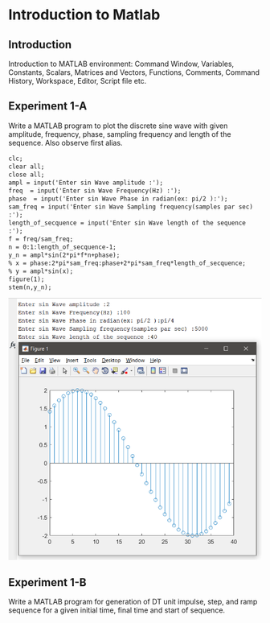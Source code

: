 # Introduction to Matlab
 
## Introduction
Introduction to MATLAB environment: Command Window, Variables, Constants, Scalars, Matrices and Vectors, Functions, Comments, Command History, Workspace, Editor, Script file etc.

## Experiment 1-A
Write a MATLAB program to plot the discrete sine wave with given amplitude, frequency, phase, sampling frequency and length of the sequence. Also observe first alias.

    clc;
    clear all;
    close all;
    ampl = input('Enter sin Wave amplitude :');
    freq  = input('Enter sin Wave Frequency(Hz) :');
    phase  = input('Enter sin Wave Phase in radian(ex: pi/2 ):');
    sam_freq = input('Enter sin Wave Sampling frequency(samples par sec) :');
    length_of_secquence = input('Enter sin Wave length of the sequence :');
    f = freq/sam_freq;
    n = 0:1:length_of_secquence-1;
    y_n = ampl*sin(2*pi*f*n+phase);
    % x = phase:2*pi*sam_freq:phase+2*pi*sam_freq*length_of_secquence;
    % y = ampl*sin(x);
    figure(1);
    stem(n,y_n);

![](Images/sin_wawe.png)

## Experiment 1-B
Write a MATLAB program for generation of DT unit impulse, step, and ramp sequence for a given initial time, final time and start of sequence.

